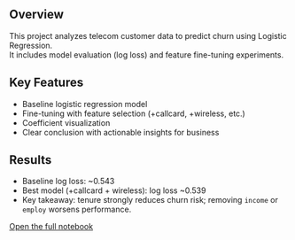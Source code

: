## Overview
This project analyzes telecom customer data to predict churn using Logistic Regression.  
It includes model evaluation (log loss) and feature fine-tuning experiments.

## Key Features
- Baseline logistic regression model
- Fine-tuning with feature selection (+callcard, +wireless, etc.)
- Coefficient visualization
- Clear conclusion with actionable insights for business

## Results
- Baseline log loss: ~0.543  
- Best model (+callcard + wireless): log loss ~0.539  
- Key takeaway: tenure strongly reduces churn risk; removing `income` or `employ` worsens performance.

[Open the full notebook](https://github.com/yoiestelle/Data-Science-Portfolio/blob/main/machine-learning/customer-churn-logistic-regression/Customer%20Churn%20Prediction.ipynb)


